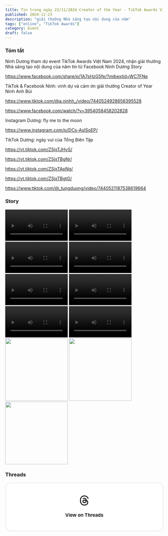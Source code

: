 ```yaml
---
title: Tin trong ngày 23/11/2024 Creator of the Year - TikTok Awards Việt Nam 2024
published: 2024-11-23
description: "giải thưởng Nhà sáng tạo nội dung của năm"
tags: ["online", "TikTok Awards"]
category: Event
draft: false
---
```


### Tóm tắt 


Ninh Dương tham dự event TikTok Awards Việt Nam 2024,  nhận giải thưởng Nhà sáng tạo nội dung của năm tin từ Facebook Ninh Dương Story 

https://www.facebook.com/share/p/1A7sHzG5fe/?mibextid=WC7FNe

TikTok & Facebook Ninh: vinh dự và cảm ơn giải thưởng Creator of Year Ninh Anh Bùi

https://www.tiktok.com/@a.ninhh_/video/7440524928656395528

https://www.facebook.com/watch/?v=3954058458202828


Instagram Dương: fly me to the moon 

https://www.instagram.com/p/DCs-AslSoEP/

TikTok Dương: ngày vui của Tổng Biên Tập 

https://vt.tiktok.com/ZSjxTJHvS/

https://vt.tiktok.com/ZSjxTBgNr/

https://vt.tiktok.com/ZSjxTApNg/

https://vt.tiktok.com/ZSjxTBgtG/

https://www.tiktok.com/@_tungduong/video/7440521187538619664



### Story 

<video width="200" controls>
  <source type="video/mp4" src="https://github.com/user-attachments/assets/5c8892e4-7ea5-4ea8-bd2d-20ba54467a35" >
</video>

<video width="200" controls>
  <source type="video/mp4" src="https://github.com/user-attachments/assets/1f0fb8b4-4549-4b14-a659-e9f1a221bc5b" >
</video>

<video width="200" controls>
  <source type="video/mp4" src="https://github.com/user-attachments/assets/825e915a-03ee-470b-9547-a3ff1e986028" >
</video>

<video width="200" controls>
  <source type="video/mp4" src="https://github.com/user-attachments/assets/8e96765d-db48-4ff4-9d95-50f16448a765" >
</video>

<video width="200" controls>
  <source type="video/mp4" src="https://github.com/user-attachments/assets/1a7fae6e-f402-4471-9b3d-3f1b3f61262d" >
</video>

<video width="200" controls>
  <source type="video/mp4" src="https://github.com/user-attachments/assets/ee1faeb2-fd9a-4ccd-b78d-5842b02216d2" >
</video>

<video width="200" controls>
  <source type="video/mp4" src="https://github.com/user-attachments/assets/4f94f49b-0052-4d40-aeec-5e3994e306ec" >
</video>

<video width="200" controls>
  <source type="video/mp4" src="https://github.com/user-attachments/assets/c8962818-59da-4b65-a855-94ffee1e5ace" >
</video>

<img width="200" src="https://github.com/user-attachments/assets/523f4f91-908c-459d-8fe3-7419645bb79c" />

<img width="200" src="https://github.com/user-attachments/assets/37aade6b-54a9-4d5f-be2d-6a654c1188c8" />

<img width="200" src="https://github.com/user-attachments/assets/487ffdf4-06fb-4700-aa45-2ad3ac54944d" />

### Threads 

<blockquote class="text-post-media" data-text-post-permalink="https://www.threads.net/@ninhduong_summary/post/DCuNu20ygUI" data-text-post-version="0" id="ig-tp-DCuNu20ygUI" style=" background:#FFF; border-width: 1px; border-style: solid; border-color: #00000026; border-radius: 16px; max-width:540px; margin: 1px; min-width:270px; padding:0; width:99.375%; width:-webkit-calc(100% - 2px); width:calc(100% - 2px);"> <a href="https://www.threads.net/@ninhduong_summary/post/DCuNu20ygUI" style=" background:#FFFFFF; line-height:0; padding:0 0; text-align:center; text-decoration:none; width:100%; font-family: -apple-system, BlinkMacSystemFont, sans-serif;" target="_blank"> <div style=" padding: 40px; display: flex; flex-direction: column; align-items: center;"><div style=" display:block; height:32px; width:32px; padding-bottom:20px;"> <svg aria-label="Threads" height="32px" role="img" viewBox="0 0 192 192" width="32px" xmlns="http://www.w3.org/2000/svg"> <path d="M141.537 88.9883C140.71 88.5919 139.87 88.2104 139.019 87.8451C137.537 60.5382 122.616 44.905 97.5619 44.745C97.4484 44.7443 97.3355 44.7443 97.222 44.7443C82.2364 44.7443 69.7731 51.1409 62.102 62.7807L75.881 72.2328C81.6116 63.5383 90.6052 61.6848 97.2286 61.6848C97.3051 61.6848 97.3819 61.6848 97.4576 61.6855C105.707 61.7381 111.932 64.1366 115.961 68.814C118.893 72.2193 120.854 76.925 121.825 82.8638C114.511 81.6207 106.601 81.2385 98.145 81.7233C74.3247 83.0954 59.0111 96.9879 60.0396 116.292C60.5615 126.084 65.4397 134.508 73.775 140.011C80.8224 144.663 89.899 146.938 99.3323 146.423C111.79 145.74 121.563 140.987 128.381 132.296C133.559 125.696 136.834 117.143 138.28 106.366C144.217 109.949 148.617 114.664 151.047 120.332C155.179 129.967 155.42 145.8 142.501 158.708C131.182 170.016 117.576 174.908 97.0135 175.059C74.2042 174.89 56.9538 167.575 45.7381 153.317C35.2355 139.966 29.8077 120.682 29.6052 96C29.8077 71.3178 35.2355 52.0336 45.7381 38.6827C56.9538 24.4249 74.2039 17.11 97.0132 16.9405C119.988 17.1113 137.539 24.4614 149.184 38.788C154.894 45.8136 159.199 54.6488 162.037 64.9503L178.184 60.6422C174.744 47.9622 169.331 37.0357 161.965 27.974C147.036 9.60668 125.202 0.195148 97.0695 0H96.9569C68.8816 0.19447 47.2921 9.6418 32.7883 28.0793C19.8819 44.4864 13.2244 67.3157 13.0007 95.9325L13 96L13.0007 96.0675C13.2244 124.684 19.8819 147.514 32.7883 163.921C47.2921 182.358 68.8816 191.806 96.9569 192H97.0695C122.03 191.827 139.624 185.292 154.118 170.811C173.081 151.866 172.51 128.119 166.26 113.541C161.776 103.087 153.227 94.5962 141.537 88.9883ZM98.4405 129.507C88.0005 130.095 77.1544 125.409 76.6196 115.372C76.2232 107.93 81.9158 99.626 99.0812 98.6368C101.047 98.5234 102.976 98.468 104.871 98.468C111.106 98.468 116.939 99.0737 122.242 100.233C120.264 124.935 108.662 128.946 98.4405 129.507Z" /></svg></div><div style=" font-size: 15px; line-height: 21px; color: #000000; font-weight: 600; "> View on Threads</div></div></a></blockquote>
<script async src="https://www.threads.net/embed.js"></script>